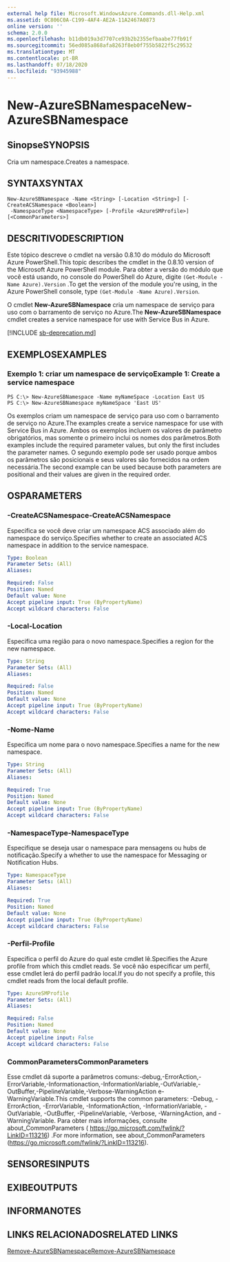 ```yaml
---
external help file: Microsoft.WindowsAzure.Commands.dll-Help.xml
ms.assetid: 0C806C0A-C199-4AF4-AE2A-11A2467A0873
online version: ''
schema: 2.0.0
ms.openlocfilehash: b11db019a3d7707ce93b2b2355efbaabe77fb91f
ms.sourcegitcommit: 56ed085a868afa8263f8eb0f755b5822f5c29532
ms.translationtype: MT
ms.contentlocale: pt-BR
ms.lasthandoff: 07/18/2020
ms.locfileid: "93945988"
---
```

# <span data-ttu-id="bef54-101">New-AzureSBNamespace</span><span class="sxs-lookup"><span data-stu-id="bef54-101">New-AzureSBNamespace</span></span>

## <span data-ttu-id="bef54-102">Sinopse</span><span class="sxs-lookup"><span data-stu-id="bef54-102">SYNOPSIS</span></span>
<span data-ttu-id="bef54-103">Cria um namespace.</span><span class="sxs-lookup"><span data-stu-id="bef54-103">Creates a namespace.</span></span>

## <span data-ttu-id="bef54-104">SYNTAX</span><span class="sxs-lookup"><span data-stu-id="bef54-104">SYNTAX</span></span>

```
New-AzureSBNamespace -Name <String> [-Location <String>] [-CreateACSNamespace <Boolean>]
 -NamespaceType <NamespaceType> [-Profile <AzureSMProfile>] [<CommonParameters>]
```

## <span data-ttu-id="bef54-105">DESCRITIVO</span><span class="sxs-lookup"><span data-stu-id="bef54-105">DESCRIPTION</span></span>
<span data-ttu-id="bef54-106">Este tópico descreve o cmdlet na versão 0.8.10 do módulo do Microsoft Azure PowerShell.</span><span class="sxs-lookup"><span data-stu-id="bef54-106">This topic describes the cmdlet in the 0.8.10 version of the Microsoft Azure PowerShell module.</span></span>
<span data-ttu-id="bef54-107">Para obter a versão do módulo que você está usando, no console do PowerShell do Azure, digite `(Get-Module -Name Azure).Version` .</span><span class="sxs-lookup"><span data-stu-id="bef54-107">To get the version of the module you're using, in the Azure PowerShell console, type `(Get-Module -Name Azure).Version`.</span></span>

<span data-ttu-id="bef54-108">O cmdlet **New-AzureSBNamespace** cria um namespace de serviço para uso com o barramento de serviço no Azure.</span><span class="sxs-lookup"><span data-stu-id="bef54-108">The **New-AzureSBNamespace** cmdlet creates a service namespace for use with Service Bus in Azure.</span></span>

[!INCLUDE [sb-deprecation.md](../include/sb-deprecation.md)]

## <span data-ttu-id="bef54-109">EXEMPLOS</span><span class="sxs-lookup"><span data-stu-id="bef54-109">EXAMPLES</span></span>

### <span data-ttu-id="bef54-110">Exemplo 1: criar um namespace de serviço</span><span class="sxs-lookup"><span data-stu-id="bef54-110">Example 1: Create a service namespace</span></span>
```
PS C:\> New-AzureSBNamespace -Name myNameSpace -Location East US 
PS C:\> New-AzureSBNamespace myNameSpace 'East US'
```

<span data-ttu-id="bef54-111">Os exemplos criam um namespace de serviço para uso com o barramento de serviço no Azure.</span><span class="sxs-lookup"><span data-stu-id="bef54-111">The examples create a service namespace for use with Service Bus in Azure.</span></span>
<span data-ttu-id="bef54-112">Ambos os exemplos incluem os valores de parâmetro obrigatórios, mas somente o primeiro inclui os nomes dos parâmetros.</span><span class="sxs-lookup"><span data-stu-id="bef54-112">Both examples include the required parameter values, but only the first includes the parameter names.</span></span>
<span data-ttu-id="bef54-113">O segundo exemplo pode ser usado porque ambos os parâmetros são posicionais e seus valores são fornecidos na ordem necessária.</span><span class="sxs-lookup"><span data-stu-id="bef54-113">The second example can be used because both parameters are positional and their values are given in the required order.</span></span>

## <span data-ttu-id="bef54-114">OS</span><span class="sxs-lookup"><span data-stu-id="bef54-114">PARAMETERS</span></span>

### <span data-ttu-id="bef54-115">-CreateACSNamespace</span><span class="sxs-lookup"><span data-stu-id="bef54-115">-CreateACSNamespace</span></span>
<span data-ttu-id="bef54-116">Especifica se você deve criar um namespace ACS associado além do namespace do serviço.</span><span class="sxs-lookup"><span data-stu-id="bef54-116">Specifies whether to create an associated ACS namespace in addition to the service namespace.</span></span>

```yaml
Type: Boolean
Parameter Sets: (All)
Aliases: 

Required: False
Position: Named
Default value: None
Accept pipeline input: True (ByPropertyName)
Accept wildcard characters: False
```

### <span data-ttu-id="bef54-117">-Local</span><span class="sxs-lookup"><span data-stu-id="bef54-117">-Location</span></span>
<span data-ttu-id="bef54-118">Especifica uma região para o novo namespace.</span><span class="sxs-lookup"><span data-stu-id="bef54-118">Specifies a region for the new namespace.</span></span>

```yaml
Type: String
Parameter Sets: (All)
Aliases: 

Required: False
Position: Named
Default value: None
Accept pipeline input: True (ByPropertyName)
Accept wildcard characters: False
```

### <span data-ttu-id="bef54-119">-Nome</span><span class="sxs-lookup"><span data-stu-id="bef54-119">-Name</span></span>
<span data-ttu-id="bef54-120">Especifica um nome para o novo namespace.</span><span class="sxs-lookup"><span data-stu-id="bef54-120">Specifies a name for the new namespace.</span></span>

```yaml
Type: String
Parameter Sets: (All)
Aliases: 

Required: True
Position: Named
Default value: None
Accept pipeline input: True (ByPropertyName)
Accept wildcard characters: False
```

### <span data-ttu-id="bef54-121">-NamespaceType</span><span class="sxs-lookup"><span data-stu-id="bef54-121">-NamespaceType</span></span>
<span data-ttu-id="bef54-122">Especifique se deseja usar o namespace para mensagens ou hubs de notificação.</span><span class="sxs-lookup"><span data-stu-id="bef54-122">Specify a whether to use the namespace for Messaging or Notification Hubs.</span></span>

```yaml
Type: NamespaceType
Parameter Sets: (All)
Aliases: 

Required: True
Position: Named
Default value: None
Accept pipeline input: True (ByPropertyName)
Accept wildcard characters: False
```

### <span data-ttu-id="bef54-123">-Perfil</span><span class="sxs-lookup"><span data-stu-id="bef54-123">-Profile</span></span>
<span data-ttu-id="bef54-124">Especifica o perfil do Azure do qual este cmdlet lê.</span><span class="sxs-lookup"><span data-stu-id="bef54-124">Specifies the Azure profile from which this cmdlet reads.</span></span>
<span data-ttu-id="bef54-125">Se você não especificar um perfil, esse cmdlet lerá do perfil padrão local.</span><span class="sxs-lookup"><span data-stu-id="bef54-125">If you do not specify a profile, this cmdlet reads from the local default profile.</span></span>

```yaml
Type: AzureSMProfile
Parameter Sets: (All)
Aliases: 

Required: False
Position: Named
Default value: None
Accept pipeline input: False
Accept wildcard characters: False
```

### <span data-ttu-id="bef54-126">CommonParameters</span><span class="sxs-lookup"><span data-stu-id="bef54-126">CommonParameters</span></span>
<span data-ttu-id="bef54-127">Esse cmdlet dá suporte a parâmetros comuns:-debug,-ErrorAction,-ErrorVariable,-Informationaction,-InformationVariable,-OutVariable,-OutBuffer,-PipelineVariable,-Verbose-WarningAction e-WarningVariable.</span><span class="sxs-lookup"><span data-stu-id="bef54-127">This cmdlet supports the common parameters: -Debug, -ErrorAction, -ErrorVariable, -InformationAction, -InformationVariable, -OutVariable, -OutBuffer, -PipelineVariable, -Verbose, -WarningAction, and -WarningVariable.</span></span> <span data-ttu-id="bef54-128">Para obter mais informações, consulte about_CommonParameters ( https://go.microsoft.com/fwlink/?LinkID=113216) .</span><span class="sxs-lookup"><span data-stu-id="bef54-128">For more information, see about_CommonParameters (https://go.microsoft.com/fwlink/?LinkID=113216).</span></span>

## <span data-ttu-id="bef54-129">SENSORES</span><span class="sxs-lookup"><span data-stu-id="bef54-129">INPUTS</span></span>

## <span data-ttu-id="bef54-130">EXIBE</span><span class="sxs-lookup"><span data-stu-id="bef54-130">OUTPUTS</span></span>

## <span data-ttu-id="bef54-131">INFORMA</span><span class="sxs-lookup"><span data-stu-id="bef54-131">NOTES</span></span>

## <span data-ttu-id="bef54-132">LINKS RELACIONADOS</span><span class="sxs-lookup"><span data-stu-id="bef54-132">RELATED LINKS</span></span>

[<span data-ttu-id="bef54-133">Remove-AzureSBNamespace</span><span class="sxs-lookup"><span data-stu-id="bef54-133">Remove-AzureSBNamespace</span></span>](./Remove-AzureSBNamespace.md)


